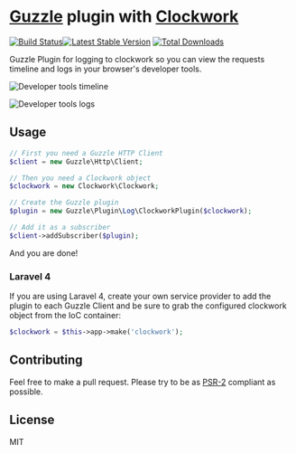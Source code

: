 # [Guzzle](http://docs.guzzlephp.org/en/latest/) plugin with [Clockwork](https://github.com/itsgoingd/clockwork)
[![Build Status](https://travis-ci.org/hannesvdvreken/guzzle-clockwork.png?branch=master)](https://travis-ci.org/hannesvdvreken/guzzle-clockwork)[![Latest Stable Version](https://poser.pugx.org/hannesvdvreken/guzzle-clockwork/v/stable.png)](https://packagist.org/packages/hannesvdvreken/guzzle-clockwork) [![Total Downloads](https://poser.pugx.org/hannesvdvreken/guzzle-clockwork/downloads.png)](https://packagist.org/packages/hannesvdvreken/guzzle-clockwork)

Guzzle Plugin for logging to clockwork so you can view the requests timeline and logs in your browser's developer tools.

![Developer tools timeline](https://dl.dropboxusercontent.com/s/2okdxq30qr1n8os/timeline.png?dl=1&token_hash=AAH3BzQL-ks_lotJBZ-6iZ9i1OYaX8T9pEbA0vY_KWqp2g "Developer tools timeline")

![Developer tools logs](https://dl.dropboxusercontent.com/s/ca1gydqgar1twq6/log.png?dl=1&token_hash=AAEwY0bcesfhdG_da1_sTkyQ__GlZ9BQl6FRXZgzXJky_A "Developer tools logs")

## Usage

```php
// First you need a Guzzle HTTP Client
$client = new Guzzle\Http\Client;

// Then you need a Clockwork object
$clockwork = new Clockwork\Clockwork;

// Create the Guzzle plugin
$plugin = new Guzzle\Plugin\Log\ClockworkPlugin($clockwork);

// Add it as a subscriber
$client->addSubscriber($plugin);
```

And you are done!

### Laravel 4

If you are using Laravel 4, create your own service provider to add the plugin to each Guzzle Client 
and be sure to grab the configured clockwork object from the IoC container:

```php
$clockwork = $this->app->make('clockwork');
```

## Contributing
Feel free to make a pull request. Please try to be as 
[PSR-2](https://github.com/php-fig/fig-standards/blob/master/accepted/PSR-2-coding-style-guide.md) 
compliant as possible.

## License

MIT
